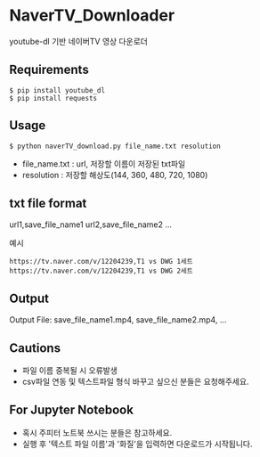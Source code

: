 # NaverTV_Downloader
youtube-dl 기반 네이버TV 영상 다운로더   

## Requirements
```
$ pip install youtube_dl
$ pip install requests
```
## Usage
```
$ python naverTV_download.py file_name.txt resolution
```
- file_name.txt : url, 저장할 이름이 저장된 txt파일
- resolution : 저장할 해상도(144, 360, 480, 720, 1080)

## txt file format
url1,save_file_name1
url2,save_file_name2
...

예시
```
https://tv.naver.com/v/12204239,T1 vs DWG 1세트
https://tv.naver.com/v/12204239,T1 vs DWG 2세트
```

## Output
Output File: save_file_name1.mp4, save_file_name2.mp4, ...

## Cautions
 - 파일 이름 중복될 시 오류발생
 - csv파일 연동 및 텍스트파일 형식 바꾸고 싶으신 분들은 요청해주세요.

## For Jupyter Notebook
- 혹시 주피터 노트북 쓰시는 분들은 참고하세요.
- 실행 후 '텍스트 파일 이름'과 '화질'을 입력하면 다운로드가 시작됩니다.
